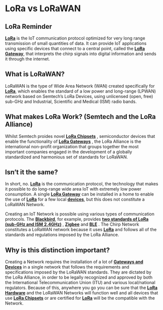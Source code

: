 # LoRa vs LoRaWAN

## LoRa Reminder

**[LoRa](LoRa-intro.md)** is the IoT communication protocol optimized for very long range transmission of small quantities of data. It can provide IoT applications using specific devices that connect to a central point, called the **[LoRa Gateway](LoRa-Hardware.md)**, that interprets the chirp signals into digital information and sends it through the internet.

## What is LoRaWAN?

LoRaWAN is the type of Wide Area Network (WAN) created specifically for **[LoRa](LoRa-intro.md)**, which enables the standard of a low power and long-range (LPWAN) network based on Semtech’s LoRa Devices, using unlicensed (open, free) sub-GHz and Industrial, Scientific and Medical (ISM) radio bands. 

## What makes LoRa Work? (Semtech and the LoRa Alliance)

Whilst Semtech proides novel **[LoRa Chipsets](LoRa-chipsets.md)** , semiconductor devices that enable the functionality of **[LoRa Gateways](LoRa-Hardware.md)** , the LoRa Alliance is the international non-profit organization that groups together the most important companies engaged in the development of a globally standardized and harmonious set of standards for LoRaWAN.

## Isn’t it the same?

In short, no. **[LoRa](LoRa-intro.md)** is the communication protocol, the technology that makes it possible to do long-range wide area IoT with extremely low power consumption. A single **[LoRa Gateway](docs/IoT-Protocols/LoRa/LoRa-Hardware.md)** can be installed in a home to enable the use of **[LoRa](LoRa-intro.md)** for a few local **[devices](docs/IoT-Protocols/LoRa/LoRa-Hardware.md)**, but this does not constitute a LoRaWAN Network.

Creating an IoT Network is possible using various types of communication protocols. The **[Blackbird](docs/Hardware/Blackbird/Blackbird.md)**, for example, provides **[two standards of LoRa (sub-GHz and ISM 2.4GHz)](Dual-band-LoRa.md)** , **[Zigbee](docs/IoT-Protocols/Zigbee/zigbee-intro.md)** and **[BLE](docs/IoT-Protocols/BLE/BLE-intro.md)** . The Chirp Network constitutes a LoRaWAN network because it uses **[LoRa](LoRa-intro.md)** and follows all of the standards and regulations imposed by the LoRa Alliance.

## Why is this distinction important?

Creating a Network requires the installation of a lot of **[Gateways and Devices](docs/IoT-Protocols/LoRa/LoRa-Hardware.md)** in a single network that follows the requirements and specifications imposed by the LoRaWAN standards. They are dictated by the LoRa Alliance, in order to be legally recognized and approved by both the International Telecommunication Union (ITU) and various local/national regulators. Because of this, anywhere you go you can be sure that the **[LoRa Hardware](docs/IoT-Protocols/LoRa/LoRa-Hardware.md)** and the LoRaWAN Networks will function well and all devices that use **[LoRa Chipsets](LoRa-chipsets.md)** or are certified for **[LoRa](LoRa-intro.md)** will be the compatible with the Network.
